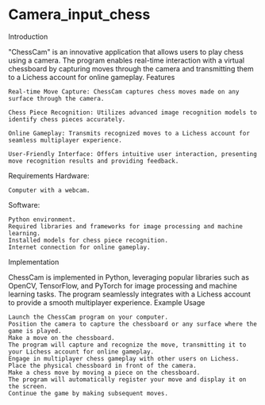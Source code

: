 # Camera_input_chess

Introduction

"ChessCam" is an innovative application that allows users to play chess using a camera. The program enables real-time interaction with a virtual chessboard by capturing moves through the camera and transmitting them to a Lichess account for online gameplay.
Features

    Real-time Move Capture: ChessCam captures chess moves made on any surface through the camera.

    Chess Piece Recognition: Utilizes advanced image recognition models to identify chess pieces accurately.

    Online Gameplay: Transmits recognized moves to a Lichess account for seamless multiplayer experience.

    User-Friendly Interface: Offers intuitive user interaction, presenting move recognition results and providing feedback.

Requirements
Hardware:

    Computer with a webcam.

Software:

    Python environment.
    Required libraries and frameworks for image processing and machine learning.
    Installed models for chess piece recognition.
    Internet connection for online gameplay.

Implementation

ChessCam is implemented in Python, leveraging popular libraries such as OpenCV, TensorFlow, and PyTorch for image processing and machine learning tasks. The program seamlessly integrates with a Lichess account to provide a smooth multiplayer experience.
Example Usage

    Launch the ChessCam program on your computer.
    Position the camera to capture the chessboard or any surface where the game is played.
    Make a move on the chessboard.
    The program will capture and recognize the move, transmitting it to your Lichess account for online gameplay.
    Engage in multiplayer chess gameplay with other users on Lichess.
    Place the physical chessboard in front of the camera.
    Make a chess move by moving a piece on the chessboard.
    The program will automatically register your move and display it on the screen.
    Continue the game by making subsequent moves.
